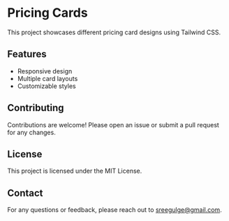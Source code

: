 # Pricing Cards

This project showcases different pricing card designs using Tailwind CSS.

## Features

- Responsive design
- Multiple card layouts
- Customizable styles

## Contributing

Contributions are welcome! Please open an issue or submit a pull request for any changes.

## License

This project is licensed under the MIT License.

## Contact

For any questions or feedback, please reach out to [sreegulge@gmail.com](sreegulge@gmail.com).
